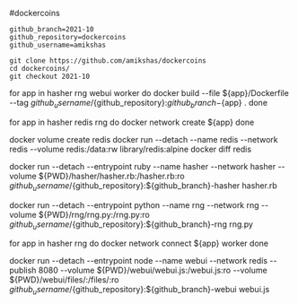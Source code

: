 #dockercoins
```
github_branch=2021-10
github_repository=dockercoins
github_username=amikshas
```

```
git clone https://github.com/amikshas/dockercoins
cd dockercoins/
git checkout 2021-10
```

for app in hasher rng webui worker
do 
 docker build --file ${app}/Dockerfile --tag ${github_username}/${github_repository}:${github_branch}-${app} .
done


for app in hasher redis rng
do
  docker network create ${app}
done


docker volume create redis
docker run --detach --name redis --network redis --volume redis:/data:rw library/redis:alpine
docker diff redis


docker run --detach --entrypoint ruby --name hasher --network hasher --volume ${PWD}/hasher/hasher.rb:/hasher.rb:ro ${github_username}/${github_repository}:${github_branch}-hasher hasher.rb


docker run --detach --entrypoint python --name rng --network rng --volume ${PWD}/rng/rng.py:/rng.py:ro ${github_username}/${github_repository}:${github_branch}-rng rng.py


for app in hasher rng 
do
 docker network connect ${app} worker
done 


docker run --detach --entrypoint node --name webui --network redis --publish 8080 --volume ${PWD}/webui/webui.js:/webui.js:ro --volume ${PWD}/webui/files/:/files/:ro ${github_username}/${github_repository}:${github_branch}-webui webui.js


